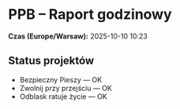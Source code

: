 # PPB – Raport godzinowy
**Czas (Europe/Warsaw):** 2025-10-10 10:23

## Status projektów
- Bezpieczny Pieszy — OK
- Zwolnij przy przejściu — OK
- Odblask ratuje życie — OK

